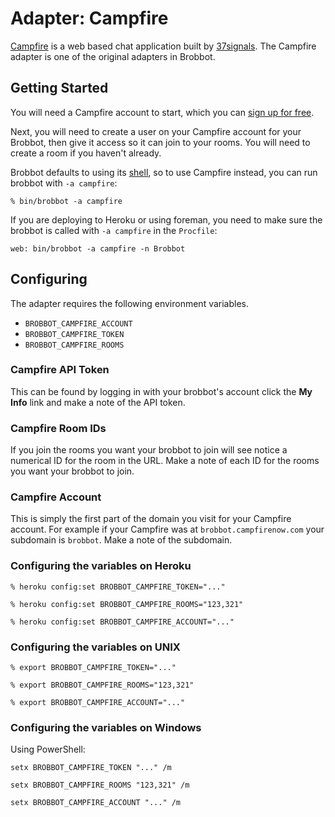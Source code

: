 # Adapter: Campfire

[Campfire](http://campfirenow.com/) is a web based chat application built by
[37signals](http://37signals.com). The Campfire adapter is one of the original
adapters in Brobbot.

## Getting Started

You will need a Campfire account to start, which you can
[sign up for free](https://signup.37signals.com/campfire/free/signup/new).

Next, you will need to create a user on your Campfire account for your Brobbot,
then give it access so it can join to your rooms. You will need to create a room
if you haven't already.

Brobbot defaults to using its [shell](shell.md), so to use Campfire instead, you
can run brobbot with `-a campfire`:

    % bin/brobbot -a campfire

If you are deploying to Heroku or using foreman, you need to make
sure the brobbot is called with `-a campfire` in the `Procfile`:

    web: bin/brobbot -a campfire -n Brobbot

## Configuring

The adapter requires the following environment variables.

* `BROBBOT_CAMPFIRE_ACCOUNT`
* `BROBBOT_CAMPFIRE_TOKEN`
* `BROBBOT_CAMPFIRE_ROOMS`

### Campfire API Token

This can be found by logging in with your brobbot's account click the **My Info**
link and make a note of the API token.

### Campfire Room IDs

If you join the rooms you want your brobbot to join will see notice a numerical
ID for the room in the URL. Make a note of each ID for the rooms you want your
brobbot to join.

### Campfire Account

This is simply the first part of the domain you visit for your Campfire
account. For example if your Campfire was at `brobbot.campfirenow.com` your
subdomain is `brobbot`. Make a note of the subdomain.

### Configuring the variables on Heroku

    % heroku config:set BROBBOT_CAMPFIRE_TOKEN="..."

    % heroku config:set BROBBOT_CAMPFIRE_ROOMS="123,321"

    % heroku config:set BROBBOT_CAMPFIRE_ACCOUNT="..."

### Configuring the variables on UNIX

    % export BROBBOT_CAMPFIRE_TOKEN="..."

    % export BROBBOT_CAMPFIRE_ROOMS="123,321"

    % export BROBBOT_CAMPFIRE_ACCOUNT="..."

### Configuring the variables on Windows

Using PowerShell:

    setx BROBBOT_CAMPFIRE_TOKEN "..." /m

    setx BROBBOT_CAMPFIRE_ROOMS "123,321" /m 

    setx BROBBOT_CAMPFIRE_ACCOUNT "..." /m
